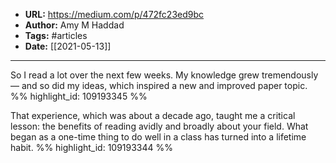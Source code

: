 - **URL:** https://medium.com/p/472fc23ed9bc
- **Author:** Amy M Haddad
- **Tags:** #articles
- **Date:** [[2021-05-13]]
---

So I read a lot over the next few weeks. My knowledge grew tremendously — and so did my ideas, which inspired a new and improved paper topic. %% highlight_id: 109193345 %%


That experience, which was about a decade ago, taught me a critical lesson: the benefits of reading avidly and broadly about your field. What began as a one-time thing to do well in a class has turned into a lifetime habit. %% highlight_id: 109193344 %%

